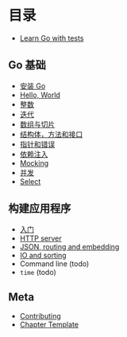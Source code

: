 # 目录

* [Learn Go with tests](gb-readme.md)

## Go 基础

* [安装 Go](install-go.md)
* [Hello, World](hello-world.md)
* [整数](integers.md)
* [迭代](iteration.md)
* [数组与切片](arrays-and-slices.md)
* [结构体，方法和接口](structs-methods-and-interfaces.md)
* [指针和错误](pointers-and-errors.md)
* [依赖注入](dependency-injection.md)
* [Mocking](mocking.md)
* [并发](concurrency.md)
* [Select](select.md)

## 构建应用程序

* [入门](app-intro.md)
* [HTTP server](http-server.md)
* [JSON, routing and embedding](json.md)
* [IO and sorting](io.md)
* Command line (todo)
* `time` (todo)

## Meta

* [Contributing](contributing.md)
* [Chapter Template](template.md)
